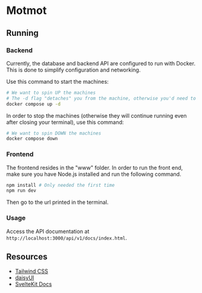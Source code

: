 # Motmot

## Running

### Backend

Currently, the database and backend API are configured to run with Docker. This is done to simplify configuration and networking.

Use this command to start the machines:

```bash
# We want to spin UP the machines
# The -d flag "detaches" you from the machine, otherwise you'd need to keep the terminal open
docker compose up -d
```

In order to stop the machines (otherwise they will continue running even after closing your terminal), use this command:

```bash
# We want to spin DOWN the machines
docker compose down
```
### Frontend

The frontend resides in the "www" folder. In order to run the front end, make sure you have Node.js installed and run the following command.

```bash
npm install # Only needed the first time
npm run dev
```

Then go to the url printed in the terminal.

### Usage

Access the API documentation at `http://localhost:3000/api/v1/docs/index.html`.

## Resources

- [Tailwind CSS](https://tailwindcss.com/docs/flex-basis)
- [daisyUI](https://daisyui.com/components/)
- [SvelteKit Docs](https://kit.svelte.dev/docs/routing)